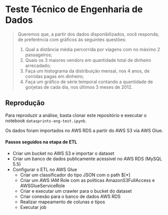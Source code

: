 # Teste Técnico de Engenharia de Dados

> Queremos que, a partir dos dados disponibilizados, você responda, de preferência com gráficos às
seguintes questões:
> 1. Qual a distância média percorrida por viagens com no máximo 2 passageiros;
> 2. Quais os 3 maiores vendors em quantidade total de dinheiro arrecadado;
> 3. Faça um histograma da distribuição mensal, nos 4 anos, de corridas pagas em dinheiro;
> 4. Faça um gráfico de série temporal contando a quantidade de gorjetas de cada dia, nos
últimos 3 meses de 2012.

## Reprodução
Para reproduzir a análise, basta clonar este repositório e executar o notebook `datasprints-eng-test.ipynb`.

Os dados foram importados no AWS RDS a partir do AWS S3 via AWS Glue.

#### Passos seguidos na etapa de ETL
- Criar um bucket no AWS S3 e importar o dataset
-  Criar um banco de dados publicamente acessível no AWS RDS (MySQL 5.5)
- Configurar o ETL no AWS Glue
  - Criar um classificador do tipo JSON com o path $[*]
  - Criar um AWS IAM Role com as políticas AmazonS3FullAccess e AWSGlueServiceRole
  - Criar e executar um crawler para o bucket do dataset
  - Criar conexão para o banco de dados AWS RDS
  - Realizar mapeamento de colunas e tipos
  - Executar job
